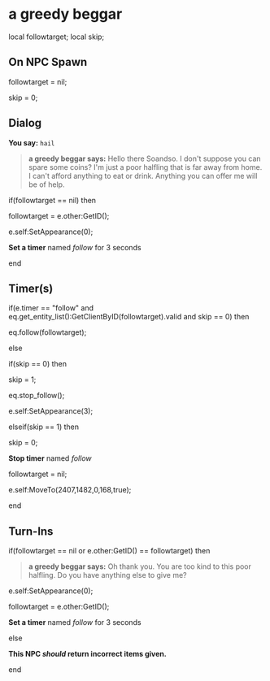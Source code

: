 # a greedy beggar
local followtarget;
local skip;



## On NPC Spawn

followtarget = nil;

skip = 0;


## Dialog

**You say:** `hail`



>**a greedy beggar says:** Hello there Soandso. I don't suppose you can spare some coins? I'm just a poor halfling that is far away from home. I can't afford anything to eat or drink. Anything you can offer me will be of help.


if(followtarget == nil) then



followtarget = e.other:GetID();



e.self:SetAppearance(0); 



**Set a timer** named *follow* for 3 seconds

end



## Timer(s)

if(e.timer == "follow" and eq.get_entity_list():GetClientByID(followtarget).valid and skip == 0) then


eq.follow(followtarget); 

else


if(skip == 0) then



skip = 1;



eq.stop_follow();



e.self:SetAppearance(3); 


elseif(skip == 1) then



skip = 0;



**Stop timer** named *follow*



followtarget = nil;



e.self:MoveTo(2407,1482,0,168,true);

end



## Turn-Ins 





if(followtarget == nil or e.other:GetID() == followtarget) then


>**a greedy beggar says:** Oh thank you. You are too kind to this poor halfling. Do you have anything else to give me?


e.self:SetAppearance(0); 


followtarget = e.other:GetID();


**Set a timer** named *follow* for 3 seconds

else


**This NPC *should* return incorrect items given.**

end
